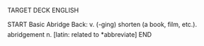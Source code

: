 TARGET DECK
ENGLISH

START
Basic
Abridge
Back: v. (-ging) shorten (a book, film, etc.).  abridgement n. [latin: related to *abbreviate]
END

